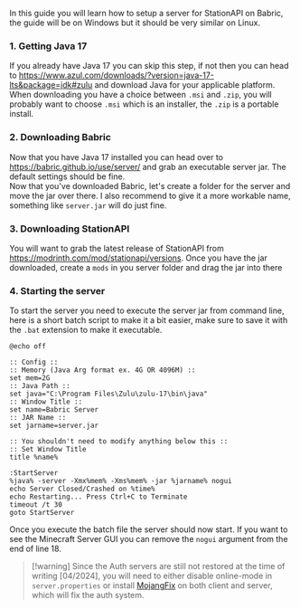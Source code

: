 In this guide you will learn how to setup a server for StationAPI on Babric, the guide will be on Windows but it should be very similar on Linux.

### 1. Getting Java 17
If you already have Java 17 you can skip this step, if not then you can head to https://www.azul.com/downloads/?version=java-17-lts&package=jdk#zulu and download Java for your applicable platform. When downloading you have a choice between `.msi` and `.zip`, you will probably want to choose `.msi` which is an installer, the `.zip` is a portable install.

### 2. Downloading Babric
Now that you have Java 17 installed you can head over to https://babric.github.io/use/server/ and grab an executable server jar. The default settings should be fine.  
Now that you've downloaded Babric, let's create a folder for the server and move the jar over there. I also recommend to give it a more workable name, something like `server.jar` will do just fine.

### 3. Downloading StationAPI
You will want to grab the latest release of StationAPI from https://modrinth.com/mod/stationapi/versions. Once you have the jar downloaded, create a `mods` in you server folder and drag the jar into there

### 4. Starting the server
To start the server you need to execute the server jar from command line, here is a short batch script to make it a bit easier, make sure to save it with the `.bat` extension to make it executable. 
```batch
@echo off

:: Config ::
:: Memory (Java Arg format ex. 4G OR 4096M) ::
set mem=2G
:: Java Path ::
set java="C:\Program Files\Zulu\zulu-17\bin\java"
:: Window Title ::
set name=Babric Server
:: JAR Name ::
set jarname=server.jar

:: You shouldn't need to modify anything below this ::
:: Set Window Title
title %name%

:StartServer
%java% -server -Xmx%mem% -Xms%mem% -jar %jarname% nogui
echo Server Closed/Crashed on %time%
echo Restarting... Press Ctrl+C to Terminate
timeout /t 30
goto StartServer
```
Once you execute the batch file the server should now start. If you want to see the Minecraft Server GUI you can remove the `nogui` argument from the end of line 18.

>[!warning] Since the Auth servers are still not restored at the time of writing \[04/2024\], you will need to either disable online-mode in `server.properties` or install [MojangFix](https://modrinth.com/mod/mojangfix-stationapi-edition) on both client and server, which will fix the auth system.

